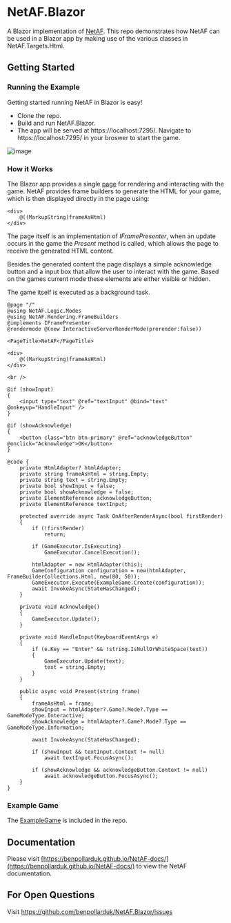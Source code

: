 # NetAF.Blazor
A Blazor implementation of [NetAF](http://www.github.com/benpollarduk/netaf). This repo demonstrates how NetAF can be used in a Blazor app by making use of the various classes in NetAF.Targets.Html.  

## Getting Started

### Running the Example
Getting started running NetAF in Blazor is easy!

* Clone the repo.
* Build and run NetAF.Blazor.
* The app will be served at https://localhost:7295/. Navigate to https://localhost:7295/ in your broswer to start the game.

![image](https://github.com/user-attachments/assets/c2d482f4-6137-4f7f-80be-a6ef839fd973)

### How it Works
The Blazor app provides a single [page](NetAF.Blazor/Components/Pages/Home.razor) for rendering and interacting with the game. NetAF provides frame builders to generate the HTML for your game, which is then displayed directly in the page using:
```
<div>
    @((MarkupString)frameAsHtml)
</div>
```
The page itself is an implementation of *IFramePresenter*, when an update occurs in the game the *Present* method is called, which allows the page to receive the generated HTML content.

Besides the generated content the page displays a simple acknowledge button and a input box that allow the user to interact with the game. Based on the games current mode these elements are either visible or hidden.

The game itself is executed as a background task.

```
@page "/"
@using NetAF.Logic.Modes
@using NetAF.Rendering.FrameBuilders
@implements IFramePresenter
@rendermode @(new InteractiveServerRenderMode(prerender:false))

<PageTitle>NetAF</PageTitle>

<div>
    @((MarkupString)frameAsHtml)
</div>

<br />

@if (showInput)
{
    <input type="text" @ref="textInput" @bind="text" @onkeyup="HandleInput" />
}

@if (showAcknowledge)
{
    <button class="btn btn-primary" @ref="acknowledgeButton" @onclick="Acknowledge">OK</button>
}

@code {
    private HtmlAdapter? htmlAdapter;
    private string frameAsHtml = string.Empty;
    private string text = string.Empty;
    private bool showInput = false;
    private bool showAcknowledge = false;
    private ElementReference acknowledgeButton;
    private ElementReference textInput;

    protected override async Task OnAfterRenderAsync(bool firstRender)
    {
        if (!firstRender)
            return;

        if (GameExecutor.IsExecuting)
            GameExecutor.CancelExecution();

        htmlAdapter = new HtmlAdapter(this);
        GameConfiguration configuration = new(htmlAdapter, FrameBuilderCollections.Html, new(80, 50));
        GameExecutor.Execute(ExampleGame.Create(configuration));
        await InvokeAsync(StateHasChanged);
    }

    private void Acknowledge()
    {
        GameExecutor.Update();
    }

    private void HandleInput(KeyboardEventArgs e)
    {
        if (e.Key == "Enter" && !string.IsNullOrWhiteSpace(text))
        {
            GameExecutor.Update(text);
            text = string.Empty;
        }
    }

    public async void Present(string frame)
    {
        frameAsHtml = frame;
        showInput = htmlAdapter?.Game?.Mode?.Type == GameModeType.Interactive;
        showAcknowledge = htmlAdapter?.Game?.Mode?.Type == GameModeType.Information;

        await InvokeAsync(StateHasChanged);

        if (showInput && textInput.Context != null)
            await textInput.FocusAsync();

        if (showAcknowledge && acknowledgeButton.Context != null)
            await acknowledgeButton.FocusAsync();
    }
}
```
### Example Game
The [ExampleGame](NetAF.Blazor/ExampleGame.cs) is included in the repo.

## Documentation
Please visit [https://benpollarduk.github.io/NetAF-docs/](https://benpollarduk.github.io/NetAF-docs/) to view the NetAF documentation.

## For Open Questions
Visit https://github.com/benpollarduk/NetAF.Blazor/issues
